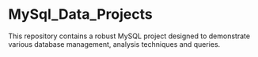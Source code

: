 # MySql_Data_Projects
This repository contains a robust MySQL project designed to demonstrate various database management, analysis techniques and queries.

